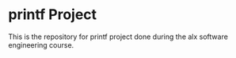 # printf Project 

This is the repository for printf project done during the alx software engineering course.
